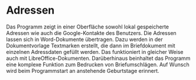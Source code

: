 # Adressen

Das Programm zeigt in einer Oberfläche sowohl lokal gespeicherte Adressen wie auch die Google-Kontakte des Benutzers.
Die Adressen lassen sich in Word-Dokumente übertragen. Dazu werden in der Dokumentvorlage Textmarken erstellt, die dann im Briefdokument mit einzelnen Adressdaten gefüllt werden.
Das funktioniert in gleicher Weise auch mit LibreOffice-Dokumenten.
Darüberhinaus beinhaltet das Programm eine komplexe Funktion zum Bedrucken von Briefumschlägen.
Auf Wunsch wird beim Programmstart an anstehende Geburtstage erinnert.

